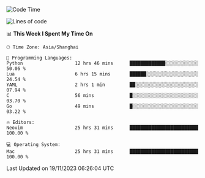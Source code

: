 <!--START_SECTION:waka-->
![Code Time](http://img.shields.io/badge/Code%20Time-1%2C684%20hrs%2044%20mins-blue)

![Lines of code](https://img.shields.io/badge/From%20Hello%20World%20I%27ve%20Written-290.6%20thousand%20lines%20of%20code-blue)

📊 **This Week I Spent My Time On** 

```text
🕑︎ Time Zone: Asia/Shanghai

💬 Programming Languages: 
Python                   12 hrs 46 mins      █████████████░░░░░░░░░░░░   50.06 % 
Lua                      6 hrs 15 mins       ██████░░░░░░░░░░░░░░░░░░░   24.54 % 
YAML                     2 hrs 1 min         ██░░░░░░░░░░░░░░░░░░░░░░░   07.94 % 
C                        56 mins             █░░░░░░░░░░░░░░░░░░░░░░░░   03.70 % 
Go                       49 mins             █░░░░░░░░░░░░░░░░░░░░░░░░   03.22 % 

🔥 Editors: 
Neovim                   25 hrs 31 mins      █████████████████████████   100.00 % 

💻 Operating System: 
Mac                      25 hrs 31 mins      █████████████████████████   100.00 % 
```


 Last Updated on 19/11/2023 06:26:04 UTC
<!--END_SECTION:waka-->
